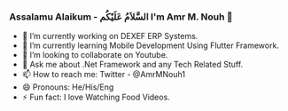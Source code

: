### Assalamu Alaikum - السَّلاَمُ عَلَيْكُم I'm Amr M. Nouh 👋

- 🔭 I’m currently working on DEXEF ERP Systems.
- 🌱 I’m currently learning Mobile Development Using Flutter Framework.
- 👯 I’m looking to collaborate on Youtube.
- 💬 Ask me about .Net Framework and any Tech Related Stuff.
- 📫 How to reach me: Twitter - ‎@AmrMNouh1
- 😄 Pronouns: He/His/Eng
- ⚡ Fun fact: I love Watching Food Videos.
